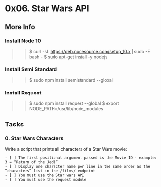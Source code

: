 # 0x06. Star Wars API

## More Info

### Install Node 10

>> $ curl -sL https://deb.nodesource.com/setup_10.x | sudo -E bash -
>> $ sudo apt-get install -y nodejs

### Install Semi Standard

>> $ sudo npm install semistandard --global

### Install Request
>> $ sudo npm install request --global
>> $ export NODE_PATH=/usr/lib/node_modules

## Tasks


### 0. Star Wars Characters

Write a script that prints all characters of a Star Wars movie:

    - [ ] The first positional argument passed is the Movie ID - example: 3 = “Return of the Jedi”
    - [ ] Display one character name per line in the same order as the “characters” list in the /films/ endpoint
    - [ ] You must use the Star wars API
    - [ ] You must use the request module

